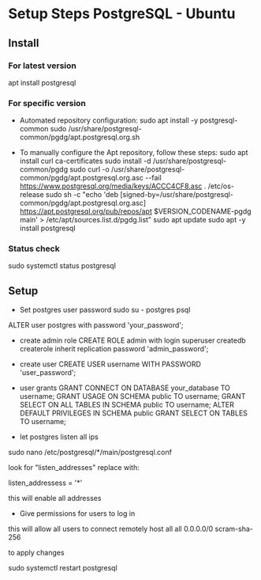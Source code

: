# Setup Steps PostgreSQL - Ubuntu

## Install 
### For latest version

apt install postgresql


### For specific version
- Automated repository configuration:
sudo apt install -y postgresql-common
sudo /usr/share/postgresql-common/pgdg/apt.postgresql.org.sh

- To manually configure the Apt repository, follow these steps:
sudo apt install curl ca-certificates
sudo install -d /usr/share/postgresql-common/pgdg
sudo curl -o /usr/share/postgresql-common/pgdg/apt.postgresql.org.asc --fail https://www.postgresql.org/media/keys/ACCC4CF8.asc
. /etc/os-release
sudo sh -c "echo 'deb [signed-by=/usr/share/postgresql-common/pgdg/apt.postgresql.org.asc] https://apt.postgresql.org/pub/repos/apt $VERSION_CODENAME-pgdg main' > /etc/apt/sources.list.d/pgdg.list"
sudo apt update
sudo apt -y install postgresql

### Status check
sudo systemctl status postgresql

## Setup

- Set postgres user password
sudo su - postgres
psql 

ALTER user postgres with password 'your_password';

- create admin role
CREATE ROLE admin with login superuser createdb createrole inherit replication password 'admin_password';

- create user
CREATE USER username WITH PASSWORD 'user_password';


- user grants
GRANT CONNECT ON DATABASE your_database TO username;
GRANT USAGE ON SCHEMA public TO username;
GRANT SELECT ON ALL TABLES IN SCHEMA public TO username;
ALTER DEFAULT PRIVILEGES IN SCHEMA public GRANT SELECT ON TABLES TO username; 



- let postgres listen all ips

sudo nano /etc/postgresql/*/main/postgresql.conf

look for "listen_addresses" replace with:

listen_addressess = '*'

this will enable all addresses

- Give permissions for users to log in 

this will allow all users to connect remotely
host    all     all     0.0.0.0/0   scram-sha-256


to apply changes

sudo systemctl restart postgresql